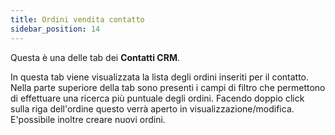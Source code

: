 ```yaml
---
title: Ordini vendita contatto
sidebar_position: 14
---
```


Questa è una delle tab dei **Contatti CRM**.

In questa tab viene visualizzata la lista degli ordini inseriti per il contatto.
Nella parte superiore della tab sono presenti i campi di filtro che permettono di effettuare una ricerca più puntuale degli ordini.
Facendo doppio click sulla riga dell'ordine questo verrà aperto in visualizzazione/modifica.
E'possibile inoltre creare nuovi ordini.
